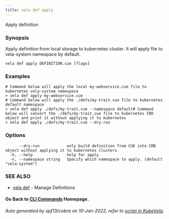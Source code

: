 ```yaml
---
title: vela def apply
---
```


Apply definition

### Synopsis

Apply definition from local storage to kubernetes cluster. It will apply file to vela-system namespace by default.

```
vela def apply DEFINITION.cue [flags]
```

### Examples

```
# Command below will apply the local my-webservice.cue file to kubernetes vela-system namespace
> vela def apply my-webservice.cue
# Command below will apply the ./defs/my-trait.cue file to kubernetes default namespace
> vela def apply ./defs/my-trait.cue --namespace default# Command below will convert the ./defs/my-trait.cue file to kubernetes CRD object and print it without applying it to kubernetes
> vela def apply ./defs/my-trait.cue --dry-run
```

### Options

```
      --dry-run            only build definition from CUE into CRB object without applying it to kubernetes clusters
  -h, --help               help for apply
  -n, --namespace string   Specify which namespace to apply. (default "vela-system")
```

### SEE ALSO

* [vela def](vela_def)	 - Manage Definitions

#### Go Back to [CLI Commands](vela) Homepage.


###### Auto generated by spf13/cobra on 10-Jan-2022, refer to [script in KubeVela](https://github.com/oam-dev/kubevela/tree/master/hack/docgen).

